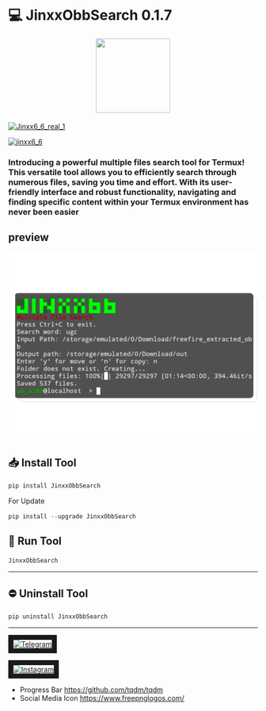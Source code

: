 # 💻 JinxxObbSearch 0.1.7

<p align="center">
    <!--     You can add your logo in the _src_ below -->
    <img width="150" height="150" src="https://raw.githubusercontent.com/jinix6/JinxxObbSearch1/main/New%20Project%2026%20%5B3746A45%5D.png?token=GHSAT0AAAAAACKQKA3M2EOHCGI3GJEYU2ACZLKF4FQ" />
</p>






<p align="left">
<!--     Add your own socials inside "href" -->
<a href="https://t.me/Jinxx6_6_real_1" target="blank"><img align="center" src="https://img.shields.io/badge/Telegram-2CA5E0?style=for-the-badge&logo=telegram&logoColor=white" alt="Jinxx6_6_real_1" /></a>
</p>



<p align="left">
<a href="https://www.instagram.com/jinxx6_6/?igshid=MzNlNGNkZWQ4Mg%3D%3D" target="blank"><img src="https://img.shields.io/badge/Instagram-E4405F?style=for-the-badge&logo=instagram&logoColor=white" alt="jinxx6_6"  /></a>
</p>






### Introducing a powerful **multiple files search tool** for Termux! This versatile tool allows you to efficiently search through numerous files, saving you time and effort. With its user-friendly interface and robust functionality, navigating and finding specific content within your Termux environment has never been easier



## preview
![screenshot](/screenshot.png)

## 📥 Install Tool
```python
pip install JinxxObbSearch
```
For Update
```python
pip install --upgrade JinxxObbSearch
```
## 🚀 Run Tool
```python
JinxxObbSearch
```
---
## ⛔ Uninstall Tool
```python
pip uninstall JinxxObbSearch
```
---


<a href="https://t.me/Jinxx6_6_real_1" target="_blank"><img src="https://www.freepnglogos.com/uploads/telegram-logo-png-0.png" 
alt="Telegram" width="100" height="100" border="10" /></a>

<a href="https://www.instagram.com/jinxx6_6/?igshid=MzNlNGNkZWQ4Mg%3D%3D" target="_blank"><img src="https://www.freepnglogos.com/uploads/512x512-logo/512x512-transparent-logo-download-instagram-logo-icon-png-transparent-image-11.png" 
alt="Instagram" width="100" height="100" border="10" /></a>

+ Progress Bar https://github.com/tqdm/tqdm
+ Social Media Icon https://www.freepnglogos.com/
